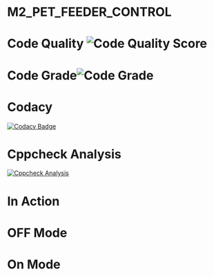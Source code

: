 # M2_PET_FEEDER_CONTROL
# Code Quality ![Code Quality Score]()
# Code Grade![Code Grade]()
# Codacy 
[![Codacy Badge](https://app.codacy.com/project/badge/Grade/49bdb6cf498f4419b789ac681d2157e8)](https://www.codacy.com/gh/Gayathri-karthikeyan/M2_PET_FEEDER_CONTROL/dashboard?utm_source=github.com&amp;utm_medium=referral&amp;utm_content=Gayathri-karthikeyan/M2_PET_FEEDER_CONTROL&amp;utm_campaign=Badge_Grade)
# Cppcheck Analysis
[![Cppcheck Analysis](https://github.com/Gayathri-karthikeyan/M2_PET_FEEDER_CONTROL/actions/workflows/cppcheck.yml/badge.svg)](https://github.com/Gayathri-karthikeyan/M2_PET_FEEDER_CONTROL/actions/workflows/cppcheck.yml)
# In Action
# OFF Mode
# On Mode
